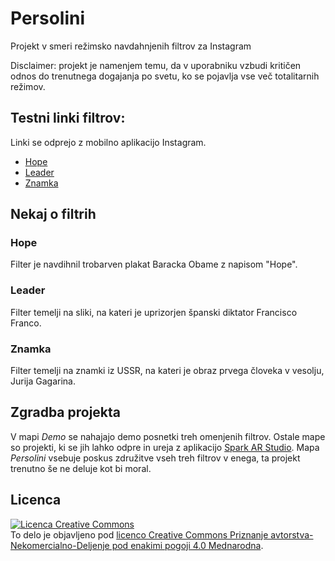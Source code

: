 # Persolini
Projekt v smeri režimsko navdahnjenih filtrov za Instagram

Disclaimer: projekt je namenjem temu, da v uporabniku vzbudi kritičen odnos do trenutnega dogajanja po svetu, ko se pojavlja vse več totalitarnih režimov.

## Testni linki filtrov:
Linki se odprejo z mobilno aplikacijo Instagram.
 - [Hope](https://www.instagram.com/ar/675142763179654/?ch=Zjk1NDkyMzQyNTlkMTRkZmVjYTU4NzIyNjgzYzJjN2Q%3D)
 - [Leader](https://www.instagram.com/ar/146513057235666/?ch=OGMxNDE3Y2U4YjdlMTFkOGQ1N2Y4NzEzZmUzNGQ2Yzc%3D)
 - [Znamka](https://www.instagram.com/ar/3622677531148644/?ch=ZDliNDkyOWMyMTE5MzMxN2IyYjdiYmZmZjYyZGYzODc%3D)

## Nekaj o filtrih

### Hope
Filter je navdihnil trobarven plakat Baracka Obame z napisom "Hope".

### Leader
Filter temelji na sliki, na kateri je uprizorjen španski diktator Francisco Franco.

### Znamka
Filter temelji na znamki iz USSR, na kateri je obraz prvega človeka v vesolju, Jurija Gagarina.

## Zgradba projekta

V mapi *Demo* se nahajajo demo posnetki treh omenjenih filtrov.
Ostale mape so projekti, ki se jih lahko odpre in ureja z aplikacijo [Spark AR Studio](https://sparkar.facebook.com/ar-studio/).
Mapa *Persolini* vsebuje poskus združitve vseh treh filtrov v enega, ta projekt trenutno še ne deluje kot bi moral.


## Licenca
<a rel="license" href="http://creativecommons.org/licenses/by-nc-sa/4.0/"><img alt="Licenca Creative Commons" style="border-width:0" src="https://i.creativecommons.org/l/by-nc-sa/4.0/88x31.png" /></a><br />To delo je objavljeno pod <a rel="license" href="http://creativecommons.org/licenses/by-nc-sa/4.0/">licenco Creative Commons Priznanje avtorstva-Nekomercialno-Deljenje pod enakimi pogoji 4.0 Mednarodna</a>.
